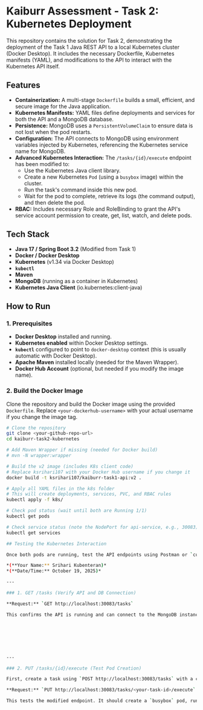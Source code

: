 # Kaiburr Assessment - Task 2: Kubernetes Deployment

This repository contains the solution for Task 2, demonstrating the deployment of the Task 1 Java REST API to a local Kubernetes cluster (Docker Desktop). It includes the necessary Dockerfile, Kubernetes manifests (YAML), and modifications to the API to interact with the Kubernetes API itself.

## Features

-   **Containerization:** A multi-stage `Dockerfile` builds a small, efficient, and secure image for the Java application.
-   **Kubernetes Manifests:** YAML files define deployments and services for both the API and a MongoDB database.
-   **Persistence:** MongoDB uses a `PersistentVolumeClaim` to ensure data is not lost when the pod restarts.
-   **Configuration:** The API connects to MongoDB using environment variables injected by Kubernetes, referencing the Kubernetes service name for MongoDB.
-   **Advanced Kubernetes Interaction:** The `/tasks/{id}/execute` endpoint has been modified to:
    -   Use the Kubernetes Java client library.
    -   Create a new Kubernetes `Pod` (using a `busybox` image) within the cluster.
    -   Run the task's command inside this new pod.
    -   Wait for the pod to complete, retrieve its logs (the command output), and then delete the pod.
-   **RBAC:** Includes necessary Role and RoleBinding to grant the API's service account permission to create, get, list, watch, and delete pods.

## Tech Stack

-   **Java 17 / Spring Boot 3.2** (Modified from Task 1)
-   **Docker / Docker Desktop**
-   **Kubernetes** (v1.34 via Docker Desktop)
-   **`kubectl`**
-   **Maven**
-   **MongoDB** (running as a container in Kubernetes)
-   **Kubernetes Java Client** (io.kubernetes:client-java)

## How to Run

### 1. Prerequisites

-   **Docker Desktop** installed and running.
-   **Kubernetes enabled** within Docker Desktop settings.
-   **`kubectl`** configured to point to `docker-desktop` context (this is usually automatic with Docker Desktop).
-   **Apache Maven** installed locally (needed for the Maven Wrapper).
-   **Docker Hub Account** (optional, but needed if you modify the image name).

### 2. Build the Docker Image

Clone the repository and build the Docker image using the provided `Dockerfile`. Replace `<your-dockerhub-username>` with your actual username if you change the image tag.

```sh
# Clone the repository
git clone <your-github-repo-url>
cd kaiburr-task2-kubernetes

# Add Maven Wrapper if missing (needed for Docker build)
# mvn -N wrapper:wrapper

# Build the v2 image (includes K8s client code)
# Replace ksrihari107 with your Docker Hub username if you change it
docker build -t ksrihari107/kaiburr-task1-api:v2 .

# Apply all YAML files in the k8s folder
# This will create deployments, services, PVC, and RBAC rules
kubectl apply -f k8s/

# Check pod status (wait until both are Running 1/1)
kubectl get pods

# Check service status (note the NodePort for api-service, e.g., 30083)
kubectl get services

## Testing the Kubernetes Interaction

Once both pods are running, test the API endpoints using Postman or `curl`. The API is accessible on `http://localhost:30083` because of the `NodePort` service.

*(**Your Name:** Srihari Kubenteran)*
*(**Date/Time:** October 19, 2025)*

---

### 1. GET /tasks (Verify API and DB Connection)

**Request:** `GET http://localhost:30083/tasks`

This confirms the API is running and can connect to the MongoDB instance within Kubernetes.







---

### 2. PUT /tasks/{id}/execute (Test Pod Creation)

First, create a task using `POST http://localhost:30083/tasks` with a command like `"echo Hello K8s Postman"`. Note the ID (e.g., `68f52b0dee490737f0f0045a`).

**Request:** `PUT http://localhost:30083/tasks/<your-task-id>/execute`

This tests the modified endpoint. It should create a `busybox` pod, run the echo command inside it, retrieve the logs, and return them in the response.













